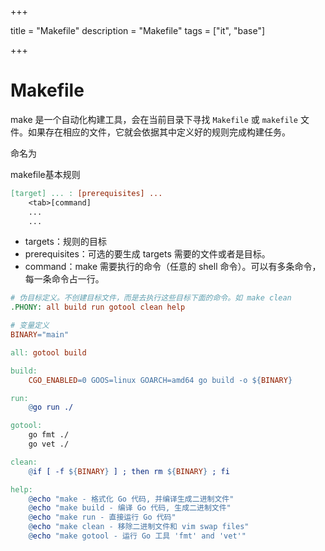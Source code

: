 

+++

title = "Makefile"
description = "Makefile"
tags = ["it", "base"]

+++



# Makefile

make 是一个自动化构建工具，会在当前目录下寻找 `Makefile` 或 `makefile` 文件。如果存在相应的文件，它就会依据其中定义好的规则完成构建任务。

命名为

makefile基本规则

```makefile
[target] ... : [prerequisites] ...
    <tab>[command]
    ...
    ...
```

- targets：规则的目标
- prerequisites：可选的要生成 targets 需要的文件或者是目标。
- command：make 需要执行的命令（任意的 shell 命令）。可以有多条命令，每一条命令占一行。

```makefile
# 伪目标定义。不创建目标文件，而是去执行这些目标下面的命令。如 make clean
.PHONY: all build run gotool clean help

# 变量定义
BINARY="main"

all: gotool build

build:
	CGO_ENABLED=0 GOOS=linux GOARCH=amd64 go build -o ${BINARY}

run:
	@go run ./

gotool:
	go fmt ./
	go vet ./

clean:
	@if [ -f ${BINARY} ] ; then rm ${BINARY} ; fi

help:
	@echo "make - 格式化 Go 代码, 并编译生成二进制文件"
	@echo "make build - 编译 Go 代码, 生成二进制文件"
	@echo "make run - 直接运行 Go 代码"
	@echo "make clean - 移除二进制文件和 vim swap files"
	@echo "make gotool - 运行 Go 工具 'fmt' and 'vet'"
```